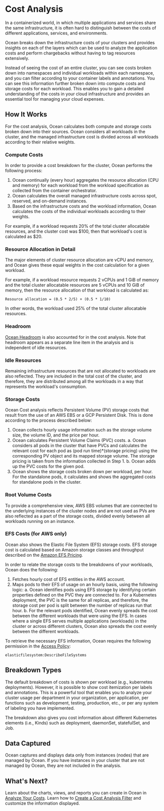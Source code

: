 # Cost Analysis

In a containerized world, in which multiple applications and services share the same infrastructure, it is often hard to distinguish between the costs of different applications, services, and environments.

Ocean breaks down the infrastructure costs of your clusters and provides insights on each of the layers which can be used to analyze the application costs and perform chargebacks without having to tag resources extensively.

Instead of seeing the cost of an entire cluster, you can see costs broken down into namespaces and individual workloads within each namespace, and you can filter according to your container labels and annotations. You can see this information further broken down into compute costs and storage costs for each workload. This enables you to gain a detailed understanding of the costs in your cloud infrastructure and provides an essential tool for managing your cloud expenses.

## How It Works

For the cost analysis, Ocean calculates both compute and storage costs broken down into their sources. Ocean considers all workloads in the cluster, and the managed infrastructure cost is divided across all workloads according to their relative weights.

### Compute Costs

In order to provide a cost breakdown for the cluster, Ocean performs the following process:

1. Ocean continually (every hour) aggregates the resource allocation (CPU and memory) for each workload from the workload specification as collected from the container orchestrator.
2. Ocean calculates the overall managed infrastructure costs across spot, reserved, and on-demand instances.
3. Based on the infrastructure costs and the workload information, Ocean calculates the costs of the individual workloads according to their weights.

For example, if a workload requests 20% of the total cluster allocatable resources, and the cluster cost was $100, then that workload's cost is calculated as $20.

### Resource Allocation in Detail

The major elements of cluster resource allocation are vCPU and memory, and Ocean gives these equal weights in the cost calculation for a given workload.

For example, if a workload resource requests 2 vCPUs and 1 GiB of memory and the total cluster allocatable resources are 5 vCPUs and 10 GiB of memory, then the resource allocation of that workload is calculated as:

`Resource allocation = (0.5 * 2/5) + (0.5 * 1/10)`

In other words, the workload used 25% of the total cluster allocatable resources.

### Headroom

[Ocean Headroom](ocean/features/headroom.md) is also accounted for in the cost analysis. Note that headroom appears as a separate line item in the analysis and is independent of idle resources.

### Idle Resources

Remaining infrastructure resources that are not allocated to workloads are also reflected. They are included in the total cost of the cluster, and therefore, they are distributed among all the workloads in a way that represents the workload's consumption.

### Storage Costs

Ocean Cost analysis reflects Persistent Volume (PV) storage costs that result from the use of an AWS EBS or a GCP Persistent Disk. This is done according to the process described below:

1. Ocean collects hourly usage information such as the storage volume size, the volume ID, and the price per hour.
2. Ocean calculates Persistent Volume Claims (PVC) costs.
   a. Ocean considers all pods in the cluster that have PVCs and calculates the relevant cost for each pod as (pod run time)\*(storage pricing) using the corresponding PV object and its mapped storage volume. The storage pricing is taken from the information collected in Step 1.
   b. Ocean adds up the PVC costs for the given pod.
3. Ocean shows the storage costs broken down per workload, per hour. For the standalone pods, it calculates and shows the aggregated costs for standalone pods in the cluster.

### Root Volume Costs

To provide a comprehensive view, AWS EBS volumes that are connected to the underlying instances of the cluster nodes and are not used as PVs are also reflected as a part of the storage costs, divided evenly between all workloads running on an instance.

### EFS Costs (for AWS only)

Ocean also shows the Elastic File System (EFS) storage costs. EFS storage cost is calculated based on Amazon storage classes and throughput described on the [Amazon EFS Pricing](https://aws.amazon.com/efs/pricing/).

In order to relate the storage costs to the breakdowns of your workloads, Ocean does the following:

1. Fetches hourly cost of EFS entities in the AWS account.
2. Maps pods to their EFS of usage on an hourly basis, using the following logic:
   a. Ocean identifies pods using EFS storage by identifying certain properties defined on the PVC they are connected to. For a Kubernetes deployment, the PVC is the same for all replicas, and therefore, the storage cost per pod is split between the number of replicas run that hour.
   b. For the relevant pods identified, Ocean evenly spreads the cost between the different workloads that were using the EFS. In cases where a single EFS serves multiple applications (workloads) in the cluster or across different clusters, Ocean also spreads the cost evenly between the different workloads.

To retrieve the necessary EFS information, Ocean requires the following permission in the [Access Policy](https://help.spot.io/spotinst-api/administration/spotinst-policy/):

`elasticfilesystem:DescribeFileSystems`

## Breakdown Types

The default breakdown of costs is shown per workload (e.g., kubernetes deployments). However, it is possible to show cost itemization per labels and annotations. This is a powerful tool that enables you to analyze your cluster usage per department in your organization, per application, per functions such as development, testing, production, etc., or per any system of labeling you have implemented.

The breakdown also gives you cost information about different Kubernetes elements (i.e., Kinds) such as deployment, daemonSet, statefulSet, and Job.

## Data Captured

Ocean captures and displays data only from instances (nodes) that are managed by Ocean. If you have instances in your cluster that are not managed by Ocean, they are not included in the analysis.

## What's Next?

Learn about the charts, views, and reports you can create in Ocean in [Analyze Your Costs](ocean/tutorials/analyze-your-costs.md).
Learn how to [Create a Cost Analysis Filter](ocean/tutorials/create-a-cost-filter.md) and customize the information displayed.

